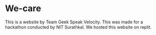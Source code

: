 # We-care
This is a website by Team Geek Speak Velocity. This was made for a hackathon conducted by NIT Surathkal. We hosted this website on replit. 

